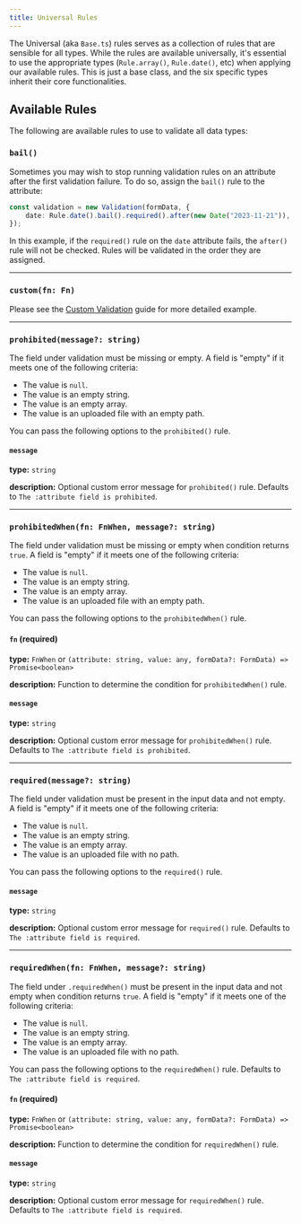 ```yaml
---
title: Universal Rules
---
```


The Universal (aka `Base.ts`) rules serves as a collection of rules that are sensible for all types. While the rules are available universally, it's essential to use the appropriate types (`Rule.array()`, `Rule.date()`, etc) when applying our available rules. This is just a base class, and the six specific types inherit their core functionalities.

## Available Rules

The following are available rules to use to validate all data types:

### `bail()`

Sometimes you may wish to stop running validation rules on an attribute after the first validation failure. To do so, assign the `bail()` rule to the attribute:

```typescript
const validation = new Validation(formData, {
    date: Rule.date().bail().required().after(new Date("2023-11-21")),
});
```

In this example, if the `required()` rule on the `date` attribute fails, the `after()` rule will not be checked. Rules will be validated in the order they are assigned.

---

### `custom(fn: Fn)`

Please see the [Custom Validation](/guides/custom) guide for more detailed example.

---

### `prohibited(message?: string)`

The field under validation must be missing or empty. A field is "empty" if it meets one of the following criteria:

- The value is `null`.
- The value is an empty string.
- The value is an empty array.
- The value is an uploaded file with an empty path.

You can pass the following options to the `prohibited()` rule.

#### `message`

**type:** `string`

**description:** Optional custom error message for `prohibited()` rule. Defaults to `The :attribute field is prohibited`.

---

### `prohibitedWhen(fn: FnWhen, message?: string)`

The field under validation must be missing or empty when condition returns `true`. A field is "empty" if it meets one of the following criteria:

- The value is `null`.
- The value is an empty string.
- The value is an empty array.
- The value is an uploaded file with an empty path.

You can pass the following options to the `prohibitedWhen()` rule.

#### `fn` (required)

**type:** `FnWhen` or `(attribute: string, value: any, formData?: FormData) => Promise<boolean>`

**description:** Function to determine the condition for `prohibitedWhen()` rule.

#### `message`

**type:** `string`

**description:** Optional custom error message for `prohibitedWhen()` rule. Defaults to `The :attribute field is prohibited`.

---

### `required(message?: string)`

The field under validation must be present in the input data and not empty. A field is "empty" if it meets one of the following criteria:

- The value is `null`.
- The value is an empty string.
- The value is an empty array.
- The value is an uploaded file with no path.

You can pass the following options to the `required()` rule.

#### `message`

**type:** `string`

**description:** Optional custom error message for `required()` rule. Defaults to `The :attribute field is required`.

---

### `requiredWhen(fn: FnWhen, message?: string)`

The field under `.requiredWhen()` must be present in the input data and not empty when condition returns `true`. A field is "empty" if it meets one of the following criteria:

- The value is `null`.
- The value is an empty string.
- The value is an empty array.
- The value is an uploaded file with no path.

You can pass the following options to the `requiredWhen()` rule. Defaults to `The :attribute field is required`.

#### `fn` (required)

**type:** `FnWhen` or `(attribute: string, value: any, formData?: FormData) => Promise<boolean>`

**description:** Function to determine the condition for `requiredWhen()` rule.

#### `message`

**type:** `string`

**description:** Optional custom error message for `requiredWhen()` rule. Defaults to `The :attribute field is required`.